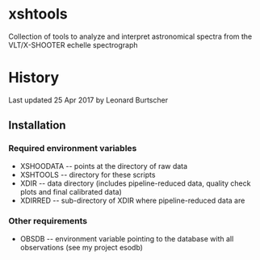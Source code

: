 # xshtools
Collection of tools to analyze and interpret astronomical spectra from the VLT/X-SHOOTER echelle spectrograph

# History
Last updated 25 Apr 2017 by Leonard Burtscher

## Installation
### Required environment variables
* XSHOODATA -- points at the directory of raw data
* XSHTOOLS -- directory for these scripts
* XDIR -- data directory (includes pipeline-reduced data, quality check plots and final calibrated data)
* XDIRRED -- sub-directory of XDIR where pipeline-reduced data are

### Other requirements
* OBSDB -- environment variable pointing to the database with all observations (see my project esodb)
